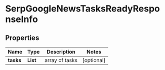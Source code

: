 # SerpGoogleNewsTasksReadyResponseInfo


## Properties

| Name | Type | Description | Notes |
|------------ | ------------- | ------------- | -------------|
**tasks** | **List<SerpGoogleNewsTasksReadyTaskInfo>** | array of tasks |[optional]|